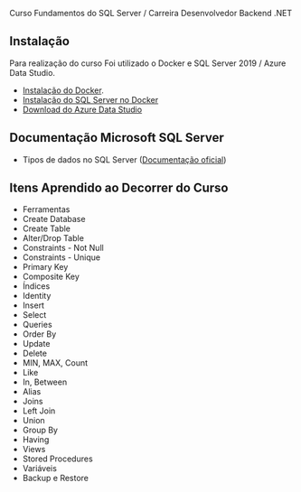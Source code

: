 Curso Fundamentos do SQL Server / Carreira Desenvolvedor Backend .NET

## Instalação
Para realização do curso Foi utilizado o Docker e SQL Server 2019 / Azure Data Studio.

* [Instalação do Docker](https://balta.io/blog/docker-instalacao-configuracao-e-primeiros-passos?utm_source=github&utm_medium=2805-repo&utm_campaign=readme).
* [Instalação do SQL Server no Docker](https://balta.io/blog/sql-server-docker?utm_source=github&utm_medium=2805-repo&utm_campaign=readme)
* [Download do Azure Data Studio](https://docs.microsoft.com/pt-br/sql/azure-data-studio/download-azure-data-studio?view=sql-server-ver15)

## Documentação Microsoft SQL Server
* Tipos de dados no SQL Server ([Documentação oficial](https://docs.microsoft.com/pt-br/sql/t-sql/data-types/data-types-transact-sql?view=sql-server-ver15))

## Itens Aprendido ao Decorrer do Curso
 * Ferramentas
 * Create Database
 * Create Table
 * Alter/Drop Table
 * Constraints - Not Null
 * Constraints - Unique
 * Primary Key
 * Composite Key
 * Índices
 * Identity
 * Insert
 * Select
 * Queries
 * Order By
 * Update
 * Delete
 * MIN, MAX, Count
 * Like
 * In, Between
 * Alias
 * Joins
 * Left Join
 * Union
 * Group By
 * Having
 * Views
 * Stored Procedures
 * Variáveis
 * Backup e Restore
